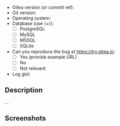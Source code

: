 <!-- NOTE: If your issue is a security concern, please send an email to security@gitea.io instead of opening a public issue -->

<!--
    1. Please speak English, this is the language all maintainers can speak and write.
    2. Please ask questions or configuration/deploy problems on our Discord 
       server (https://discord.gg/gitea) or forum (https://discourse.gitea.io).
    3. Please take a moment to check that your issue doesn't already exist.
    4. Please give all relevant information below for bug reports, because 
       incomplete details will be handled as an invalid report.
-->

- Gitea version (or commit ref):
- Git version:
- Operating system:
- Database (use `[x]`):
  - [ ] PostgreSQL
  - [ ] MySQL
  - [ ] MSSQL
  - [ ] SQLite
- Can you reproduce the bug at https://try.gitea.io:
  - [ ] Yes (provide example URL)
  - [ ] No
  - [ ] Not relevant
- Log gist:

## Description

...


## Screenshots

<!-- **If this issue involves the Web Interface, please include a screenshot** -->
